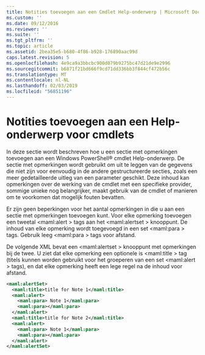 ```yaml
---
title: Notities toevoegen aan een Cmdlet Help-onderwerp | Microsoft Docs
ms.custom: ''
ms.date: 09/12/2016
ms.reviewer: ''
ms.suite: ''
ms.tgt_pltfrm: ''
ms.topic: article
ms.assetid: 2bea35e5-b680-4f86-b928-176890aac99d
caps.latest.revision: 5
ms.openlocfilehash: 4e9ca9a3bbcbc900d079b9275bc47d21de9e2996
ms.sourcegitcommit: b6871f21bd666f9cd71dd336bb3f844cf472b56c
ms.translationtype: MT
ms.contentlocale: nl-NL
ms.lasthandoff: 02/03/2019
ms.locfileid: "56851196"
---
```

# <a name="how-to-add-notes-to-a-cmdlet-help-topic"></a>Notities toevoegen aan een Help-onderwerp voor cmdlets

In deze sectie wordt beschreven hoe u een sectie met opmerkingen toevoegen aan een Windows PowerShell® cmdlet Help-onderwerp. De sectie met opmerkingen wordt gebruikt om uit te leggen van de gegevens die niet zijn voor eenvoudig in de andere gestructureerde secties, zoals een meer gedetailleerde uitleg van een parameter geschikt. Deze inhoud kan opmerkingen over de werking van de cmdlet met een specifieke provider, sommige unieke nog belangrijker, maakt gebruik van de cmdlet of manieren om te voorkomen dat mogelijk fouten bevatten.

Er zijn geen beperkingen voor het aantal opmerkingen in die u aan een sectie met opmerkingen toevoegen kunt. Voor elke opmerking toevoegen een tweetal \<maml:alert > tags aan het \<maml:alertset > knooppunt. De inhoud van elke opmerking wordt toegevoegd in een set \<maml:para > tags. Gebruik leeg \<maml:para > tags voor afstand.

De volgende XML bevat een \<maml:alertset > knooppunt met opmerkingen bij de twee. U ziet dat elke opmerking een optionele is \<maml:title > tag (titels kunnen worden gebruikt voor het groeperen van een set \<maml:alert > tags), en dat elke opmerking heeft een lege regel na de inhoud voor afstand.

```xml
<maml:alertSet>
  <maml:title>title for Note 1</maml:title>
  <maml:alert>
    <maml:para> Note 1</maml:para>
    <maml:para></maml:para>
  </maml:alert>
  <maml:title>title for Note 2</maml:title>
  <maml:alert>
    <maml:para> Note 1</maml:para>
    <maml:para></maml:para>
  </maml:alert>
</maml:alertSet>
```




